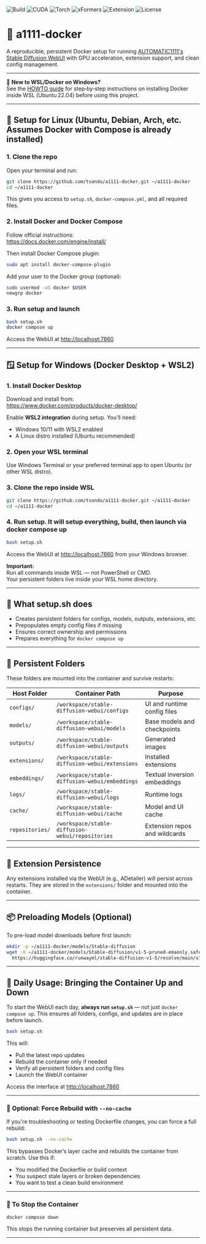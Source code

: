 ![Build](https://img.shields.io/badge/build-passing-brightgreen)
![CUDA](https://img.shields.io/badge/CUDA-12.8-blue)
![Torch](https://img.shields.io/badge/Torch-2.2.2-informational)
![xFormers](https://img.shields.io/badge/xFormers-enabled-success)
![Extension](https://img.shields.io/badge/ADetailer-persistent-success)
![License](https://img.shields.io/github/license/tsondo/a1111-docker)

# 🧠 a1111-docker

A reproducible, persistent Docker setup for running [AUTOMATIC1111's Stable Diffusion WebUI](https://github.com/AUTOMATIC1111/stable-diffusion-webui) with GPU acceleration, extension support, and clean config management.

---

📖 **New to WSL/Docker on Windows?**  
See the [HOWTO guide](HOWTO.md) for step‑by‑step instructions on installing Docker inside WSL (Ubuntu 22.04) before using this project.

---

## 🐧 Setup for Linux (Ubuntu, Debian, Arch, etc. Assumes Docker with Compose is already installed)

### 1. Clone the repo

Open your terminal and run:

```bash
git clone https://github.com/tsondo/a1111-docker.git ~/a1111-docker
cd ~/a1111-docker
```

This gives you access to `setup.sh`, `docker-compose.yml`, and all required files.

### 2. Install Docker and Docker Compose

Follow official instructions:  
https://docs.docker.com/engine/install/

Then install Docker Compose plugin:

```bash
sudo apt install docker-compose-plugin
```

Add your user to the Docker group (optional):

```bash
sudo usermod -aG docker $USER
newgrp docker
```

### 3. Run setup and launch

```bash
bash setup.sh
docker compose up
```

Access the WebUI at [http://localhost:7860](http://localhost:7860)

---

## 🪟 Setup for Windows (Docker Desktop + WSL2)

### 1. Install Docker Desktop

Download and install from:  
https://www.docker.com/products/docker-desktop/

Enable **WSL2 integration** during setup. You’ll need:

- Windows 10/11 with WSL2 enabled
- A Linux distro installed (Ubuntu recommended)

### 2. Open your WSL terminal

Use Windows Terminal or your preferred terminal app to open Ubuntu (or other WSL distro).

### 3. Clone the repo inside WSL

```bash
git clone https://github.com/tsondo/a1111-docker.git ~/a1111-docker
cd ~/a1111-docker
```

### 4. Run setup. It will setup everything, build, then launch via docker compose up

```bash
bash setup.sh
```

Access the WebUI at [http://localhost:7860](http://localhost:7860) from your Windows browser.

**Important:**  
Run all commands inside WSL — not PowerShell or CMD.  
Your persistent folders live inside your WSL home directory.

---

## 🚀 What setup.sh does

- Creates persistent folders for configs, models, outputs, extensions, etc.
- Prepopulates empty config files if missing
- Ensures correct ownership and permissions
- Prepares everything for `docker compose up`

---

## 🧱 Persistent Folders

These folders are mounted into the container and survive restarts:

| Host Folder       | Container Path                                      | Purpose                          |
|-------------------|-----------------------------------------------------|----------------------------------|
| `configs/`        | `/workspace/stable-diffusion-webui/configs`         | UI and runtime config files      |
| `models/`         | `/workspace/stable-diffusion-webui/models`          | Base models and checkpoints      |
| `outputs/`        | `/workspace/stable-diffusion-webui/outputs`         | Generated images                 |
| `extensions/`     | `/workspace/stable-diffusion-webui/extensions`      | Installed extensions             |
| `embeddings/`     | `/workspace/stable-diffusion-webui/embeddings`      | Textual inversion embeddings     |
| `logs/`           | `/workspace/stable-diffusion-webui/logs`            | Runtime logs                     |
| `cache/`          | `/workspace/stable-diffusion-webui/cache`           | Model and UI cache               |
| `repositories/`   | `/workspace/stable-diffusion-webui/repositories`    | Extension repos and wildcards    |

---

## 🧩 Extension Persistence

Any extensions installed via the WebUI (e.g., ADetailer) will persist across restarts. They are stored in the `extensions/` folder and mounted into the container.

---

## 📦 Preloading Models (Optional)

To pre-load model downloads before first launch:

```bash
mkdir -p ~/a1111-docker/models/Stable-diffusion
wget -O ~/a1111-docker/models/Stable-diffusion/v1-5-pruned-emaonly.safetensors \
  https://huggingface.co/runwayml/stable-diffusion-v1-5/resolve/main/v1-5-pruned-emaonly.safetensors
```

---
## 🔁 Daily Usage: Bringing the Container Up and Down

To start the WebUI each day, **always run `setup.sh`** — not just `docker compose up`. This ensures all folders, configs, and updates are in place before launch.

```bash
bash setup.sh
```

This will:

- Pull the latest repo updates
- Rebuild the container only if needed
- Verify all persistent folders and config files
- Launch the WebUI container

Access the interface at [http://localhost:7860](http://localhost:7860)

---

### 🧪 Optional: Force Rebuild with `--no-cache`

If you're troubleshooting or testing Dockerfile changes, you can force a full rebuild:

```bash
bash setup.sh --no-cache
```

This bypasses Docker’s layer cache and rebuilds the container from scratch. Use this if:

- You modified the Dockerfile or build context
- You suspect stale layers or broken dependencies
- You want to test a clean build environment

---

### 🛑 To Stop the Container

```bash
docker compose down
```

This stops the running container but preserves all persistent data.


---
